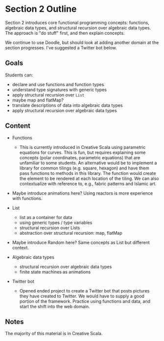 # Section 2 Outline

Section 2 introduces core functional programming concepts: functions, algebraic data types, and structural recursion over algebraic data types. The approach is "do stuff" first, and then explain concepts.

We continue to use Doodle, but should look at adding another domain at the section progresses. I've suggested a Twitter bot below.


## Goals

Students can:

- declare and use functions and function types
- understand type signatures with generic types
- apply structural recursion over `List`
- maybe map and flatMap?
- translate descriptions of data into algebraic data types
- apply structural recursion over algebraic data types


## Content

- Functions
  - This is currently introduced in Creative Scala using parametric equations for curves. This is fun, but requires explaining some concepts (polar coordinates, parametric equations) that are unfamiliar to some students. An alternative would be to implement a library for common tilings (e.g. square, hexagon) and have them pass functions to methods in this library. The function would create the element to be rendered at each location of the tiling. We can also contextualize with reference to, e.g., fabric patterns and Islamic art.

- Maybe introduce animations here? Using reactors is more experience with functions.

- List
  - list as a container for data
  - using generic types / type variables
  - structural recursion over Lists
  - abstraction over structural recursion: map, flatMap
  
- Maybe introduce Random here? Same concepts as List but different context.
  
- Algebraic data types
  - structural recursion over algebraic data types
  - finite state machines as animations
  
- Twitter bot
  - Opened ended project to create a Twitter bot that posts pictures they have created to Twitter. We would have to supply a good portion of the framework. Practice using functions and data, and start the shift into the web domain.


## Notes

The majority of this material is in Creative Scala.
